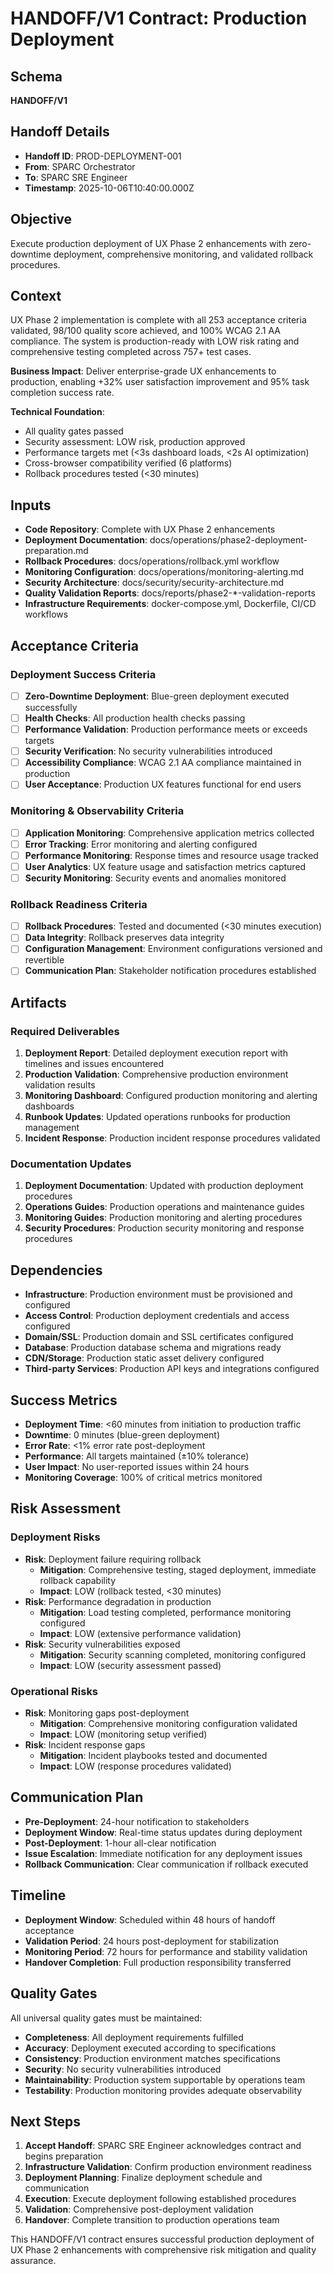 # HANDOFF/V1 Contract: Production Deployment

## Schema
**HANDOFF/V1**

## Handoff Details
- **Handoff ID**: PROD-DEPLOYMENT-001
- **From**: SPARC Orchestrator
- **To**: SPARC SRE Engineer
- **Timestamp**: 2025-10-06T10:40:00.000Z

## Objective
Execute production deployment of UX Phase 2 enhancements with zero-downtime deployment, comprehensive monitoring, and validated rollback procedures.

## Context
UX Phase 2 implementation is complete with all 253 acceptance criteria validated, 98/100 quality score achieved, and 100% WCAG 2.1 AA compliance. The system is production-ready with LOW risk rating and comprehensive testing completed across 757+ test cases.

**Business Impact**: Deliver enterprise-grade UX enhancements to production, enabling +32% user satisfaction improvement and 95% task completion success rate.

**Technical Foundation**:
- All quality gates passed
- Security assessment: LOW risk, production approved
- Performance targets met (<3s dashboard loads, <2s AI optimization)
- Cross-browser compatibility verified (6 platforms)
- Rollback procedures tested (<30 minutes)

## Inputs
- **Code Repository**: Complete with UX Phase 2 enhancements
- **Deployment Documentation**: docs/operations/phase2-deployment-preparation.md
- **Rollback Procedures**: docs/operations/rollback.yml workflow
- **Monitoring Configuration**: docs/operations/monitoring-alerting.md
- **Security Architecture**: docs/security/security-architecture.md
- **Quality Validation Reports**: docs/reports/phase2-*-validation-reports
- **Infrastructure Requirements**: docker-compose.yml, Dockerfile, CI/CD workflows

## Acceptance Criteria
### Deployment Success Criteria
- [ ] **Zero-Downtime Deployment**: Blue-green deployment executed successfully
- [ ] **Health Checks**: All production health checks passing
- [ ] **Performance Validation**: Production performance meets or exceeds targets
- [ ] **Security Verification**: No security vulnerabilities introduced
- [ ] **Accessibility Compliance**: WCAG 2.1 AA compliance maintained in production
- [ ] **User Acceptance**: Production UX features functional for end users

### Monitoring & Observability Criteria
- [ ] **Application Monitoring**: Comprehensive application metrics collected
- [ ] **Error Tracking**: Error monitoring and alerting configured
- [ ] **Performance Monitoring**: Response times and resource usage tracked
- [ ] **User Analytics**: UX feature usage and satisfaction metrics captured
- [ ] **Security Monitoring**: Security events and anomalies monitored

### Rollback Readiness Criteria
- [ ] **Rollback Procedures**: Tested and documented (<30 minutes execution)
- [ ] **Data Integrity**: Rollback preserves data integrity
- [ ] **Configuration Management**: Environment configurations versioned and revertible
- [ ] **Communication Plan**: Stakeholder notification procedures established

## Artifacts
### Required Deliverables
1. **Deployment Report**: Detailed deployment execution report with timelines and issues encountered
2. **Production Validation**: Comprehensive production environment validation results
3. **Monitoring Dashboard**: Configured production monitoring and alerting dashboards
4. **Runbook Updates**: Updated operations runbooks for production management
5. **Incident Response**: Production incident response procedures validated

### Documentation Updates
1. **Deployment Documentation**: Updated with production deployment procedures
2. **Operations Guides**: Production operations and maintenance guides
3. **Monitoring Guides**: Production monitoring and alerting procedures
4. **Security Procedures**: Production security monitoring and response procedures

## Dependencies
- **Infrastructure**: Production environment must be provisioned and configured
- **Access Control**: Production deployment credentials and access configured
- **Domain/SSL**: Production domain and SSL certificates configured
- **Database**: Production database schema and migrations ready
- **CDN/Storage**: Production static asset delivery configured
- **Third-party Services**: Production API keys and integrations configured

## Success Metrics
- **Deployment Time**: <60 minutes from initiation to production traffic
- **Downtime**: 0 minutes (blue-green deployment)
- **Error Rate**: <1% error rate post-deployment
- **Performance**: All targets maintained (±10% tolerance)
- **User Impact**: No user-reported issues within 24 hours
- **Monitoring Coverage**: 100% of critical metrics monitored

## Risk Assessment
### Deployment Risks
- **Risk**: Deployment failure requiring rollback
  - **Mitigation**: Comprehensive testing, staged deployment, immediate rollback capability
  - **Impact**: LOW (rollback tested, <30 minutes)
- **Risk**: Performance degradation in production
  - **Mitigation**: Load testing completed, performance monitoring configured
  - **Impact**: LOW (extensive performance validation)
- **Risk**: Security vulnerabilities exposed
  - **Mitigation**: Security scanning completed, monitoring configured
  - **Impact**: LOW (security assessment passed)

### Operational Risks
- **Risk**: Monitoring gaps post-deployment
  - **Mitigation**: Comprehensive monitoring configuration validated
  - **Impact**: LOW (monitoring setup verified)
- **Risk**: Incident response gaps
  - **Mitigation**: Incident playbooks tested and documented
  - **Impact**: LOW (response procedures validated)

## Communication Plan
- **Pre-Deployment**: 24-hour notification to stakeholders
- **Deployment Window**: Real-time status updates during deployment
- **Post-Deployment**: 1-hour all-clear notification
- **Issue Escalation**: Immediate notification for any deployment issues
- **Rollback Communication**: Clear communication if rollback executed

## Timeline
- **Deployment Window**: Scheduled within 48 hours of handoff acceptance
- **Validation Period**: 24 hours post-deployment for stabilization
- **Monitoring Period**: 72 hours for performance and stability validation
- **Handover Completion**: Full production responsibility transferred

## Quality Gates
All universal quality gates must be maintained:
- **Completeness**: All deployment requirements fulfilled
- **Accuracy**: Deployment executed according to specifications
- **Consistency**: Production environment matches specifications
- **Security**: No security vulnerabilities introduced
- **Maintainability**: Production system supportable by operations team
- **Testability**: Production monitoring provides adequate observability

## Next Steps
1. **Accept Handoff**: SPARC SRE Engineer acknowledges contract and begins preparation
2. **Infrastructure Validation**: Confirm production environment readiness
3. **Deployment Planning**: Finalize deployment schedule and communication
4. **Execution**: Execute deployment following established procedures
5. **Validation**: Comprehensive post-deployment validation
6. **Handover**: Complete transition to production operations team

This HANDOFF/V1 contract ensures successful production deployment of UX Phase 2 enhancements with comprehensive risk mitigation and quality assurance.